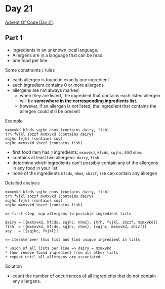 # Day 21

[Advent Of Code Day 21](https://adventofcode.com/2020/day/21).

## Part 1

* Ingredients in an unknown local language.
* Allergens are in a language that can be read.
* one food per line

Some constraints / rules

* each allergen is found in exactly one ingredient
* each ingredient contains 0 or more allergens
* allergens are not always marked
  * when they are listed, the ingredient that contains each listed allergen will be **somewhere in the corresponding ingredients list**.
  * however, if an allergen is not listed, the ingredient that contains the allergen could still be present

Example

```
mxmxvkd kfcds sqjhc nhms (contains dairy, fish)
trh fvjkl sbzzf mxmxvkd (contains dairy)
sqjhc fvjkl (contains soy)
sqjhc mxmxvkd sbzzf (contains fish)
```

* first food item has `4` ingredients: `mxmxvkd`, `kfcds`, `sqjhc`, and `nhms`
* contains at least two allergens: `dairy`, `fish`
* determine which ingredients can't possibly contain any of the allergens in any food in your list
* none of the ingredients `kfcds`, `nhms`, `sbzzf`, `trh` can contain any allergen

Detailed analysis

```
mxmxvkd kfcds sqjhc nhms (contains dairy, fish)
trh fvjkl sbzzf mxmxvkd (contains dairy)
sqjhc fvjkl (contains soy)
sqjhc mxmxvkd sbzzf (contains fish)

=> first step, map allergens to possible ingredient lists

dairy = [{mxmxvkd, kfcds, sqjhc, nhms}, {trh, fvjkl, sbzzf, mxmxvkd}]
fish  = [{mxmxvkd, kfcds, sqjhc, nhms}, {sqjhc, mxmxvkd, sbzzf}]
soy   = [{sqjhc, fvjkl}]

=> iterate over this list and find unique ingredient in lists

* union of all lists per line => dairy = mxmxvkd
* then remove found ingredient from all other lists
* repeat until all allergens are associated

```

Solution

* count the number of occurrences of all ingredients that do not contain any allergens.
